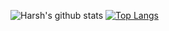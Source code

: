 ![Harsh's github stats](https://github-readme-stats.vercel.app/api?username=Harshsirja&theme=dark&show_icons=true&hide=contribs,prs&count_private=true)
[![Top Langs](https://github-readme-stats.vercel.app/api/top-langs/?username=Harshsirja&layout=compact&hide=JavaScript,HTML&count_private=true)](https://github.com/Harshsirja/github-readme-stats)
